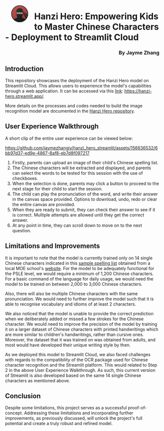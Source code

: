 <img src='images/hanzi_hero_icon.png' style="float: left; margin: 20px; height: 55px">

# Hanzi Hero: Empowering Kids to Master Chinese Characters - Deployment to Streamlit Cloud  
<div style="text-align: right"> <H3> By Jayme Zhang </div>

  
## Introduction

This repository showcases the deployment of the Hanzi Hero model on Streamlit Cloud. This allows users to experience the model's capabilities through a web application. It can be accessed via this [link](https://hanzi-hero.streamlit.app/): https://hanzi-hero.streamlit.app/.

More details on the processes and codes needed to build the image recognition model are documented in the [Hanzi Hero repository](https://github.com/jaymezhangjy/hanzi_hero).

## User Experience Walkthrough

A short clip of the entire user experience can be viewed below:

https://github.com/jaymezhangjy/hanzi_hero_streamlit/assets/156636532/6bb97d37-ed9e-4867-8af8-eb7d8f097217



1. Firstly, parents can upload an image of their child's Chinese spelling list.  
2. The Chinese characters will be extracted and displayed, and parents can select the words to be tested for this session with the use of checkboxes.
3. When the selection is done, parents may click a button to proceed to the next stage for their child to start the session.
4. The child can play the pronunciation of the word, and write their answer in the canvas space provided. Options to download, undo, redo or clear the entire canvas are provided.
5. When they are ready to submit, they can check their answer to see if it is correct. Multiple attempts are allowed until they get the correct answer.
6. At any point in time, they can scroll down to move on to the next question.


## Limitations and Improvements

It is important to note that the model is currently trained only on 14 single Chinese characters indicated in this [sample spelling list](sample_spelling_lists/P1_week_6_spelling_list.png) obtained from a local MOE school's [website](https://www.punggolcovepri.moe.edu.sg/for-parents/Subject-Downloads/mother-tongue-spelling-list/). For the model to be adequately functional for the PSLE level, we would require a minimum of 1,200 Chinese characters. For a basic command of the language for daily usage, we would need the model to be trained on between 2,000 to 3,000 Chinese characters.  
  
Also, there will also be multiple Chinese characters with the same pronunciation. We would need to further improve the model such that it is able to recognise vocabulary and idioms of at least 2 characters.    
  
We also noticed that the model is unable to provide the correct prediction when we deliberately added or missed a few strokes for the Chinese character. We would need to improve the precision of the model by training it on a larger dataset of Chinese characters with printed handwritings which are more similar to children's handwritings, rather than cursive ones. Moreover, the dataset that it was trained on was obtained from adults, and most would have developed their unique writing style by then.  
  
As we deployed this model to Streamlit Cloud, we also faced challenges with regards to the compatibility of the OCR package used for Chinese character recognition and the Streamlit platform. This would related to Step 2 in the above User Experience Walkthrough. As such, this current version of Streamlit is also developed based on the same 14 single Chinese characters as mentioned above.

## Conclusion

Despite some limitations, this project serves as a successful proof-of-concept. Addressing these limitations and incorporating further improvements, as previously discussed, will unlock the project's full potential and create a truly robust and refined model.
